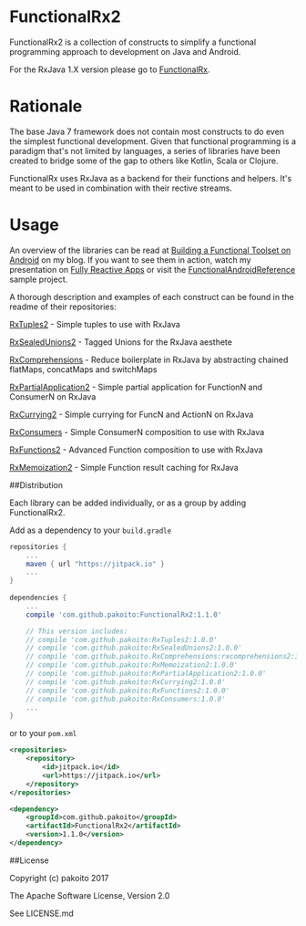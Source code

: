 # FunctionalRx2

FunctionalRx2 is a collection of constructs to simplify a functional programming approach to development on Java and Android.

For the RxJava 1.X version please go to [FunctionalRx](https://github.com/pakoito/FunctionalRx).


# Rationale

The base Java 7 framework does not contain most constructs to do even the simplest functional development. Given that functional programming is a paradigm that's not limited by languages, a series of libraries have been created to bridge some of the gap to others like Kotlin, Scala or Clojure.

FunctionalRx uses RxJava as a backend for their functions and helpers. It's meant to be used in combination with their rective streams.

# Usage

An overview of the libraries can be read at [Building a Functional Toolset on Android](http://www.pacoworks.com/2016/05/25/building-a-functional-toolset-for-android/) on my blog. If you want to see them in action, watch my presentation on [Fully Reactive Apps](http://www.pacoworks.com/2016/11/02/fully-reactive-apps-at-droidcon-uk-2016-2/) or visit the [FunctionalAndroidReference](https://github.com/pakoito/FunctionalAndroidReference) sample project.

A thorough description and examples of each construct can be found in the readme of their repositories:

[RxTuples2](https://github.com/pakoito/RxTuples2) - Simple tuples to use with RxJava

[RxSealedUnions2](https://github.com/pakoito/RxSealedUnions2) - Tagged Unions for the RxJava aesthete

[RxComprehensions](https://github.com/pakoito/RxComprehensions) - Reduce boilerplate in RxJava by abstracting chained flatMaps, concatMaps and switchMaps

[RxPartialApplication2](https://github.com/pakoito/RxPartialApplication2) - Simple partial application for FunctionN and ConsumerN on RxJava

[RxCurrying2](https://github.com/pakoito/RxCurrying2) - Simple currying for FuncN and ActionN on RxJava

[RxConsumers](https://github.com/pakoito/RxConsumers) - Simple ConsumerN composition to use with RxJava

[RxFunctions2](https://github.com/pakoito/RxFunctions2) - Advanced Function composition to use with RxJava

[RxMemoization2](https://github.com/pakoito/RxMemoization2) - Simple Function result caching for RxJava

##Distribution

Each library can be added individually, or as a group by adding FunctionalRx2.

Add as a dependency to your `build.gradle`
```groovy
repositories {
    ...
    maven { url "https://jitpack.io" }
    ...
}
    
dependencies {
    ...
    compile 'com.github.pakoito:FunctionalRx2:1.1.0'

    // This version includes:
    // compile 'com.github.pakoito:RxTuples2:1.0.0'
    // compile 'com.github.pakoito:RxSealedUnions2:1.0.0'
    // compile 'com.github.pakoito.RxComprehensions:rxcomprehensions2:1.3.0'
    // compile 'com.github.pakoito:RxMemoization2:1.0.0'
    // compile 'com.github.pakoito:RxPartialApplication2:1.0.0'
    // compile 'com.github.pakoito:RxCurrying2:1.0.0'
    // compile 'com.github.pakoito:RxFunctions2:1.0.0'
    // compile 'com.github.pakoito:RxConsumers:1.0.0'
    ...
}
```
or to your `pom.xml`

```xml
<repositories>
    <repository>
        <id>jitpack.io</id>
        <url>https://jitpack.io</url>
    </repository>
</repositories>

<dependency>
    <groupId>com.github.pakoito</groupId>
    <artifactId>FunctionalRx2</artifactId>
    <version>1.1.0</version>
</dependency>
```

##License

Copyright (c) pakoito 2017

The Apache Software License, Version 2.0

See LICENSE.md
